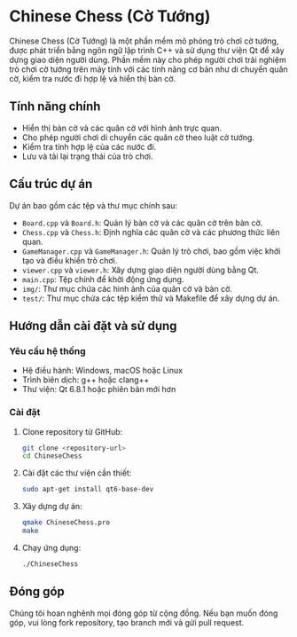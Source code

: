 # Chinese Chess (Cờ Tướng)

Chinese Chess (Cờ Tướng) là một phần mềm mô phỏng trò chơi cờ tướng, được phát triển bằng ngôn ngữ lập trình C++ và sử dụng thư viện Qt để xây dựng giao diện người dùng. Phần mềm này cho phép người chơi trải nghiệm trò chơi cờ tướng trên máy tính với các tính năng cơ bản như di chuyển quân cờ, kiểm tra nước đi hợp lệ và hiển thị bàn cờ.

## Tính năng chính

- Hiển thị bàn cờ và các quân cờ với hình ảnh trực quan.
- Cho phép người chơi di chuyển các quân cờ theo luật cờ tướng.
- Kiểm tra tính hợp lệ của các nước đi.
- Lưu và tải lại trạng thái của trò chơi.

## Cấu trúc dự án

Dự án bao gồm các tệp và thư mục chính sau:

- `Board.cpp` và `Board.h`: Quản lý bàn cờ và các quân cờ trên bàn cờ.
- `Chess.cpp` và `Chess.h`: Định nghĩa các quân cờ và các phương thức liên quan.
- `GameManager.cpp` và `GameManager.h`: Quản lý trò chơi, bao gồm việc khởi tạo và điều khiển trò chơi.
- `viewer.cpp` và `viewer.h`: Xây dựng giao diện người dùng bằng Qt.
- `main.cpp`: Tệp chính để khởi động ứng dụng.
- `img/`: Thư mục chứa các hình ảnh của quân cờ và bàn cờ.
- `test/`: Thư mục chứa các tệp kiểm thử và Makefile để xây dựng dự án.

## Hướng dẫn cài đặt và sử dụng

### Yêu cầu hệ thống

- Hệ điều hành: Windows, macOS hoặc Linux
- Trình biên dịch: g++ hoặc clang++
- Thư viện: Qt 6.8.1 hoặc phiên bản mới hơn

### Cài đặt

1. Clone repository từ GitHub:
    ```sh
    git clone <repository-url>
    cd ChineseChess
    ```

2. Cài đặt các thư viện cần thiết:
    ```sh
    sudo apt-get install qt6-base-dev
    ```

3. Xây dựng dự án:
    ```sh
    qmake ChineseChess.pro
    make
    ```

4. Chạy ứng dụng:
    ```sh
    ./ChineseChess
    ```

## Đóng góp

Chúng tôi hoan nghênh mọi đóng góp từ cộng đồng. Nếu bạn muốn đóng góp, vui lòng fork repository, tạo branch mới và gửi pull request.

